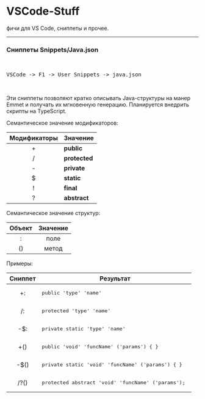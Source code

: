 # VSCode-Stuff 

фичи для VS Code, сниппеты и прочее.

<hr>
<h3>Сниппеты Snippets/Java.json</h3>
 
<br>
 <pre>VSCode -> F1 -> User Snippets -> java.json <br></pre>
<br>
  
Эти сниппеты позволяют кратко описывать Java-структуры на манер Emmet и получать их мгновенную генерацию. Планируется внедрить скрипты на TypeScript. 


Семантическое значение модификаторов:

| Модификаторы | Значение |
| :---: | --- |
| + | <b>public</b> |
| / | <b>protected</b> |
| - | <b>private</b> |
| $ | <b>static</b> |
| ! | <b>final</b> |
| ? | <b>abstract</b> | 

Семантическое значение структур:

| Объект | Значение |
| :---: | :---: |
| : | поле |
| () | метод |

Примеры:

| Сниппет | Результат |
| :---: | --- |
| +:  | <pre>public 'type' 'name'</pre> |
| /:  | <pre>protected 'type' 'name'</pre> |
| -$: | <pre>private static 'type' 'name'</pre> |
| +() | <pre>public 'void' 'funcName' ('params') { } </pre> |
| -$() | <pre>private static 'void' 'funcName' ('params') { } </pre> |
| /?() | <pre>protected abstract 'void' 'funcName' ('params'); </pre> |
